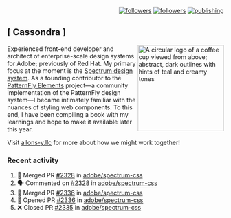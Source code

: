 <p align="right"><a rel="me" href="https://front-end.social/@castastrophe">
    <img alt="followers" title="Follow me on Mastodon" src="https://img.shields.io/mastodon/follow/109297102751309835?domain=https%3A%2F%2Ffront-end.social&label=Follow&logo=mastodon&logoColor=white&style=for-the-badge&labelColor=008080&color=006969"/></a>
  <a href="https://codepen.io/castastrophe/">
    <img alt="followers" title="Follow me on CodePen" src="https://img.shields.io/badge/16-1?color=640464&labelColor=7c007c&style=for-the-badge&logo=codepen&label=Follow"/></a>
<a href="https://castastrophe.medium.com/">
    <img alt="publishing" title="View articles on Medium" src="https://img.shields.io/badge/107-1?color=666&labelColor=444&label=subscribe&logo=medium&logoColor=white&style=for-the-badge"/></a>
</p>

## [&nbsp;Cassondra&nbsp;]

<img align="right" src="https://github-production-user-asset-6210df.s3.amazonaws.com/1840295/253016758-ba468774-1cd3-42c2-8f43-947b5eeb5edf.png" height="200" alt="A circular logo of a coffee cup viewed from above; abstract, dark outlines with hints of teal and creamy tones">

Experienced front-end developer and architect of enterprise-scale design systems for Adobe; previously of Red Hat. My primary focus at the moment is the [Spectrum design system](https://github.com/adobe/spectrum-css). As a founding contributor to the [PatternFly&nbsp;Elements](https://github.com/patternfly/patternfly-elements) project&mdash;a community implementation of the PatternFly design system&mdash;I became intimately familiar with the nuances of styling web components. To this end, I have been compiling a book with my learnings and hope to make it available later this year.

Visit [allons-y.llc](http://allons-y.llc/) for more about how we might work together!

### Recent activity

<!--START_SECTION:activity-->
1. 🎉 Merged PR [#2328](https://github.com/adobe/spectrum-css/pull/2328) in [adobe/spectrum-css](https://github.com/adobe/spectrum-css)
2. 🗣 Commented on [#2328](https://github.com/adobe/spectrum-css/pull/2328#issuecomment-1838871656) in [adobe/spectrum-css](https://github.com/adobe/spectrum-css)
3. 🎉 Merged PR [#2336](https://github.com/adobe/spectrum-css/pull/2336) in [adobe/spectrum-css](https://github.com/adobe/spectrum-css)
4. 💪 Opened PR [#2336](https://github.com/adobe/spectrum-css/pull/2336) in [adobe/spectrum-css](https://github.com/adobe/spectrum-css)
5. ❌ Closed PR [#2335](https://github.com/adobe/spectrum-css/pull/2335) in [adobe/spectrum-css](https://github.com/adobe/spectrum-css)
<!--END_SECTION:activity-->
